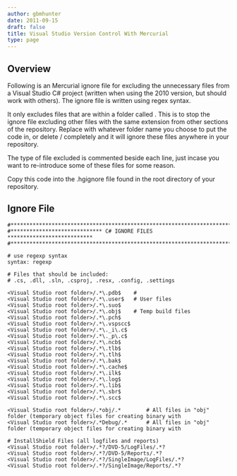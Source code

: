 ```yaml
---
author: gbmhunter
date: 2011-09-15
draft: false
title: Visual Studio Version Control With Mercurial
type: page
---
```


## Overview

Following is an Mercurial ignore file for excluding the unnecessary files from a Visual Studio C# project (written when using the 2010 version, but should work with others). The ignore file is written using regex syntax.

It only excludes files that are within a folder called <Visual Studio root folder>. This is to stop the ignore file excluding other files with the same extension from other sections of the repository. Replace <Visual Studio root folder> with whatever folder name you choose to put the code in, or delete  <Visual Studio root folder>/ completely and it will ignore these files anywhere in your repository.

The type of file excluded is commented beside each line, just incase you want to re-introduce some of these files for some reason.

Copy this code into the .hgignore file found in the root directory of your repository.

## Ignore File

```text
#*************************************************************************
#***************************** C# IGNORE FILES ***************************
#*************************************************************************

# use regexp syntax
syntax: regexp

# Files that should be included:
# .cs, .dll, .sln, .csproj, .resx, .config, .settings

<Visual Studio root folder>/.*\.pdb$    # 
<Visual Studio root folder>/.*\.user$   # User files
<Visual Studio root folder>/.*\.suo$
<Visual Studio root folder>/.*\.obj$    # Temp build files
<Visual Studio root folder>/.*\.pch$
<Visual Studio root folder>/.*\.vspscc$
<Visual Studio root folder>/.*\._i\.c$
<Visual Studio root folder>/.*\._p\.c$
<Visual Studio root folder>/.*\.ncb$
<Visual Studio root folder>/.*\.tlb$
<Visual Studio root folder>/.*\.tlh$
<Visual Studio root folder>/.*\.bak$
<Visual Studio root folder>/.*\.cache$
<Visual Studio root folder>/.*\.ilk$
<Visual Studio root folder>/.*\.log$
<Visual Studio root folder>/.*\.lib$
<Visual Studio root folder>/.*\.sbr$
<Visual Studio root folder>/.*\.scc$

<Visual Studio root folder>/.*obj/.* 		# All files in "obj" folder (temporary object files for creating binary with
<Visual Studio root folder>/.*Debug/.* 		# All files in "obj" folder (temporary object files for creating binary with

# InstallShield Files (all logfiles and reports)
<Visual Studio root folder>/.*?/DVD-5/LogFiles/.*?
<Visual Studio root folder>/.*?/DVD-5/Reports/.*?
<Visual Studio root folder>/.*?/SingleImage/LogFiles/.*?
<Visual Studio root folder>/.*?/SingleImage/Reports/.*?
```